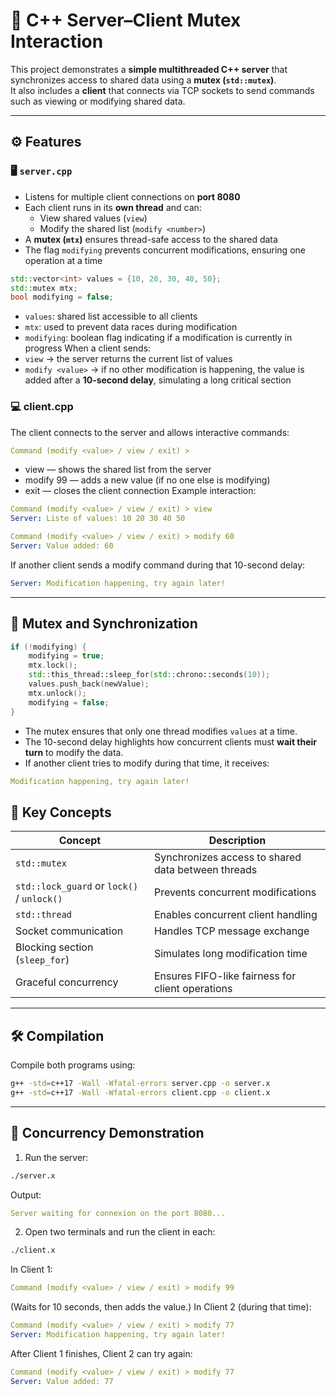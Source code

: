 # 🧵 C++ Server–Client Mutex Interaction

This project demonstrates a **simple multithreaded C++ server** that synchronizes access to shared data using a **mutex (`std::mutex`)**.  
It also includes a **client** that connects via TCP sockets to send commands such as viewing or modifying shared data.

---

## ⚙️ Features

### 🖥️ `server.cpp`
- Listens for multiple client connections on **port 8080**
- Each client runs in its **own thread** and can:
  - View shared values (`view`)
  - Modify the shared list (`modify <number>`)
- A **mutex (`mtx`)** ensures thread-safe access to the shared data
- The flag `modifying` prevents concurrent modifications, ensuring one operation at a time
```cpp
std::vector<int> values = {10, 20, 30, 40, 50};
std::mutex mtx;
bool modifying = false;
```
- `values`: shared list accessible to all clients
- `mtx`: used to prevent data races during modification
- `modifying`: boolean flag indicating if a modification is currently in progress
When a client sends:
- `view` → the server returns the current list of values
- `modify <value>` → if no other modification is happening, the value is added after a **10-second delay**, simulating a long critical section

### 💻 client.cpp
The client connects to the server and allows interactive commands:
```yaml
Command (modify <value> / view / exit) >
```
- view — shows the shared list from the server
- modify 99 — adds a new value (if no one else is modifying)
- exit — closes the client connection
Example interaction:
```yaml
Command (modify <value> / view / exit) > view
Server: Liste of values: 10 20 30 40 50
```
```yaml
Command (modify <value> / view / exit) > modify 60
Server: Value added: 60
```
If another client sends a modify command during that 10-second delay:
```yaml
Server: Modification happening, try again later!
```

---

## 🔧 Mutex and Synchronization
```cpp
if (!modifying) {
    modifying = true;
    mtx.lock();
    std::this_thread::sleep_for(std::chrono::seconds(10));
    values.push_back(newValue);
    mtx.unlock();
    modifying = false;
}
```
- The mutex ensures that only one thread modifies `values` at a time.
- The 10-second delay highlights how concurrent clients must **wait their turn** to modify the data.
- If another client tries to modify during that time, it receives:
```yaml
Modification happening, try again later!
```

## 🧩 Key Concepts
| Concept | Description |
|------------|-----------|
| `std::mutex` | Synchronizes access to shared data between threads
| `std::lock_guard` or `lock()` / `unlock()` | Prevents concurrent modifications
| `std::thread` | Enables concurrent client handling
| Socket communication | Handles TCP message exchange
| Blocking section (`sleep_for`) | Simulates long modification time
| Graceful concurrency | Ensures FIFO-like fairness for client operations

---

## 🛠️ Compilation

Compile both programs using:
```bash
g++ -std=c++17 -Wall -Wfatal-errors server.cpp -o server.x
g++ -std=c++17 -Wall -Wfatal-errors client.cpp -o client.x
```

---

## 🔄 Concurrency Demonstration

1. Run the server:
```bash
./server.x
```
Output:
```yaml
Server waiting for connexion on the port 8080...
```

2. Open two terminals and run the client in each:
```bash
./client.x
```
In Client 1:
```yaml
Command (modify <value> / view / exit) > modify 99
```
(Waits for 10 seconds, then adds the value.)
In Client 2 (during that time):
```yaml
Command (modify <value> / view / exit) > modify 77
Server: Modification happening, try again later!
```
After Client 1 finishes, Client 2 can try again:
```yaml
Command (modify <value> / view / exit) > modify 77
Server: Value added: 77
```
